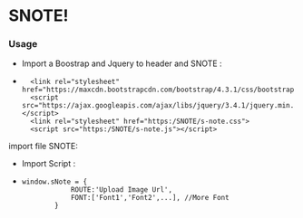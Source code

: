 # SNOTE!
### Usage
  - Import a Boostrap and Jquery to header and SNOTE :
- ```
    <link rel="stylesheet" href="https://maxcdn.bootstrapcdn.com/bootstrap/4.3.1/css/bootstrap.min.css">
    <script src="https://ajax.googleapis.com/ajax/libs/jquery/3.4.1/jquery.min.js"></script>
    <link rel="stylesheet" href="https:/SNOTE/s-note.css">
    <script src="https:/SNOTE/s-note.js"></script>

import file SNOTE:
  - Import Script :
  - ```
    window.sNote = {
                ROUTE:'Upload Image Url',
                FONT:['Font1','Font2',...], //More Font
            }

